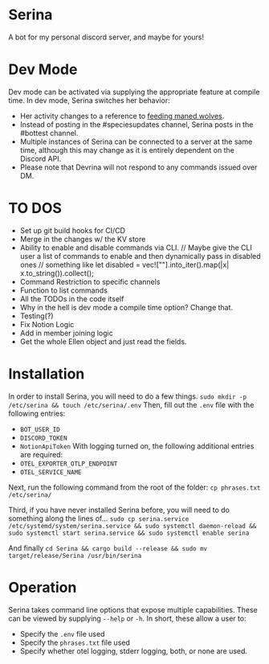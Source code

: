 # Serina
A bot for my personal discord server, and maybe for yours!

# Dev Mode 
Dev mode can be activated via supplying the appropriate feature at compile time.
In dev mode, Serina switches her behavior: 
* Her activity changes to a reference to [feeding maned wolves](https://twitter.com/longboieli/status/1533881489019969541?lang=en). 
* Instead of posting in the #speciesupdates channel, Serina posts in the #bottest channel.
* Multiple instances of Serina can be connected to a server at the same time, although this may change as it is entirely dependent on the Discord API. 
* Please note that Devrina will not respond to any commands issued over DM.

# TO DOS
* Set up git build hooks for CI/CD
* Merge in the changes w/ the KV store
* Ability to enable and disable commands via CLI.
    // Maybe give the CLI user a list of commands to enable and then dynamically pass in disabled ones
    // something like let disabled = vec![""].into_iter().map(|x| x.to_string()).collect();
* Command Restriction to specific channels
* Function to list commands
* All the TODOs in the code itself 
* Why in the hell is dev mode a compile time option? Change that.
* Testing(?)
* Fix Notion Logic 
* Add in member joining logic 
* Get the whole Ellen object and just read the fields.

# Installation

In order to install Serina, you will need to do a few things. 
`sudo mkdir -p /etc/serina && touch /etc/serina/.env` 
Then, fill out the `.env` file with the following entries: 
* `BOT_USER_ID`
* `DISCORD_TOKEN`
* `NotionApiToken`
With logging turned on, the following additional entries are required:
* `OTEL_EXPORTER_OTLP_ENDPOINT`
* `OTEL_SERVICE_NAME`

Next, run the following command from the root of the folder:
`cp phrases.txt /etc/serina/`

Third, if you have never installed Serina before, you will need to do something along the lines of...
`sudo cp serina.service /etc/systemd/system/serina.service && sudo systemctl daemon-reload && sudo systemctl start serina.service && sudo systemctl enable serina`

And finally
`cd Serina && cargo build --release && sudo mv target/release/Serina /usr/bin/serina`

# Operation
Serina takes command line options that expose multiple capabilities.
These can be viewed by supplying `--help` or `-h`.
In short, these allow a user to: 
* Specify the `.env` file used
* Specify the `phrases.txt` file used 
* Specify whether otel logging, stderr logging, both, or none are used.